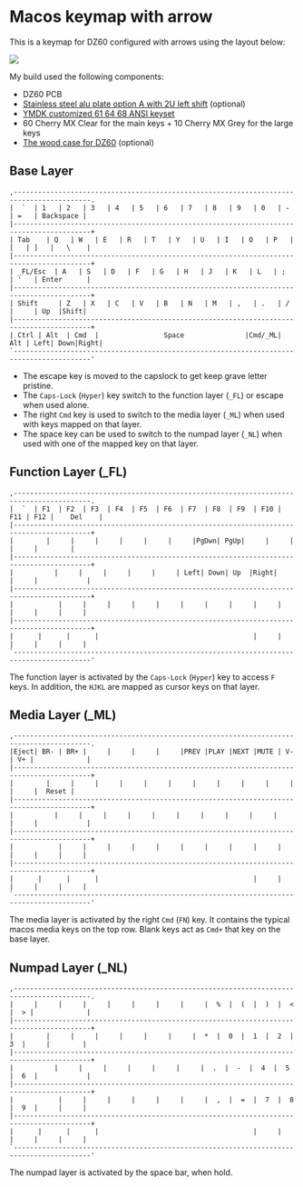 # Macos keymap with arrow

This is a keymap for DZ60 configured with arrows using the layout below:

[![](https://poitr.us/mARFK9+)](http://www.keyboard-layout-editor.com/#/gists/07d924064c77c0ff43de6b8a9519f931)

My build used the following components:
* DZ60 PCB
* [Stainless steel alu plate option A with 2U left shift](https://www.aliexpress.com/item/Alu-plate-dz60-plate-for-DIY-mechanical-keyboard/32827595666.html) (optional)
* [YMDK customized 61 64 68 ANSI keyset](https://www.amazon.com/Customized-Keyset-Profile-Mechanical-Keyboard/dp/B0777LMKKK)
* 60 Cherry MX Clear for the main keys + 10 Cherry MX Grey for the large keys
* [The wood case for DZ60](https://www.aliexpress.com/item/GH60-Keyboard-Wood-Case-PCB-Board-Position-Plate-Satellite-Axis-And-Walnut-Wood-Wrist-Rest-For/32836566852.html) (optional)

## Base Layer

```
,-----------------------------------------------------------------------------------------.
|  `  | 1   | 2   | 3   | 4   | 5   | 6   | 7   | 8   | 9   | 0   | -   | =   | Backspace |
|-----------------------------------------------------------------------------------------+
| Tab    | Q   | W   | E   | R   | T   | Y   | U   | I   | O   | P   | [   | ]   |   \    |
|-----------------------------------------------------------------------------------------+
| _FL/Esc  | A   | S   | D   | F   | G   | H   | J   | K   | L   | ;   | '   | Enter      |
|-----------------------------------------------------------------------------------------+
| Shift     | Z   | X   | C   | V   | B   | N   | M   | ,   | .   | /   |     | Up  |Shift|
|-----------------------------------------------------------------------------------------+
| Ctrl | Alt  | Cmd  |                Space               |Cmd/_ML| Alt | Left| Down|Right|
`-----------------------------------------------------------------------------------------'
```

* The escape key is moved to the capslock to get keep grave letter pristine.
* The `Caps-Lock` (`Hyper`) key switch to the function layer (`_FL`) or escape when used alone.
* The right `Cmd` key is used to switch to the media layer (`_ML`) when used with keys mapped on that layer.
* The space key can be used to switch to the numpad layer (`_NL`) when used with one of the mapped key on that layer.

## Function Layer (_FL)

```
,-----------------------------------------------------------------------------------------.
|  `  | F1  | F2  | F3  | F4  | F5  | F6  | F7  | F8  | F9  | F10 | F11 | F12 |    Del    |
|-----------------------------------------------------------------------------------------+
|        |     |     |     |     |     |     |PgDwn| PgUp|     |     |     |     |        |
|-----------------------------------------------------------------------------------------+
|          |     |     |     |     |     | Left| Down| Up  |Right|     |     |            |
|-----------------------------------------------------------------------------------------+
|           |     |     |     |     |     |     |     |     |     |     |     |     |     |
|-----------------------------------------------------------------------------------------+
|      |      |      |                                      |     |     |     |     |     |
`-----------------------------------------------------------------------------------------'
```

The function layer is activated by the `Caps-Lock` (`Hyper`) key to access `F` keys. In addition, the `HJKL` are mapped as cursor keys on that layer.

## Media Layer (_ML)

```
,-----------------------------------------------------------------------------------------.
|Eject| BR- | BR+ |     |     |     |     |PREV |PLAY |NEXT |MUTE | V- | V+ |             |
|-----------------------------------------------------------------------------------------+
|        |     |     |     |     |     |     |     |     |     |     |     |     |  Reset |
|-----------------------------------------------------------------------------------------+
|          |     |     |     |     |     |     |     |     |     |     |     |            |
|-----------------------------------------------------------------------------------------+
|           |     |     |     |     |     |     |     |     |     |     |     |     |     |
|-----------------------------------------------------------------------------------------+
|      |      |      |                                      |     |     |     |     |     |
`-----------------------------------------------------------------------------------------'
```

The media layer is activated by the right `Cmd` (`FN`) key. It contains the typical macos media keys on the top row. Blank keys act as `Cmd+` that key on the base layer.

## Numpad Layer (_NL)

```
,-----------------------------------------------------------------------------------------.
|     |     |     |     |     |     |     |     |  %  |  (  |  )  |  < |  > |             |
|-----------------------------------------------------------------------------------------+
|        |     |     |     |     |     |     |  *  |  0  |  1  |  2  |  3  |     |        |
|-----------------------------------------------------------------------------------------+
|          |     |     |     |     |     |     |  .  |  -  |  4  |  5  |  6  |            |
|-----------------------------------------------------------------------------------------+
|           |     |     |     |     |     |     |  ,  |  =  |  7  |  8  |  9  |     |     |
|-----------------------------------------------------------------------------------------+
|      |      |      |                                      |     |     |     |     |     |
`-----------------------------------------------------------------------------------------'
```

The numpad layer is activated by the space bar, when hold.